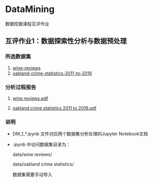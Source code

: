 # DataMining
数据挖掘课程互评作业

## 互评作业1：数据探索性分析与数据预处理

### 所选数据集

1. [wine-reviews](https://www.kaggle.com/zynicide/wine-reviews)
2. [oakland-crime-statistics-2011-to-2016](https://www.kaggle.com/cityofoakland/oakland-crime-statistics-2011-to-2016) 



### 分析过程报告
1. [wine reviews.pdf](/DM_1_wine-reviews.pdf)

2. [oakland crime statistics 2011 to 2016.pdf](/DM_1_oakland-crime-statistics-2011-to-2016.pdf)


  
### 说明
- DM\_1\_\*.ipynb 文件对应两个数据集分析处理的Jupyter Notebook文档
- .ipynb 中访问数据集目录为：

    data/wine reviews/

    data/oakland crime statistics/

	数据集需要手动导入
